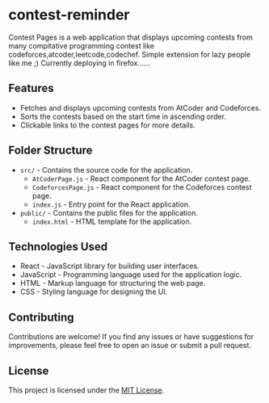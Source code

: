 # contest-reminder

Contest Pages is a web application that displays upcoming contests from many compitative programming contest like codeforces,atcoder,leetcode,codechef.
Simple extension for lazy people like me ;)
Currently deploying in firefox......

## Features

- Fetches and displays upcoming contests from AtCoder and Codeforces.
- Sorts the contests based on the start time in ascending order.
- Clickable links to the contest pages for more details.


## Folder Structure

- `src/` - Contains the source code for the application.
  - `AtCoderPage.js` - React component for the AtCoder contest page.
  - `CodeforcesPage.js` - React component for the Codeforces contest page.
  - `index.js` - Entry point for the React application.
- `public/` - Contains the public files for the application.
  - `index.html` - HTML template for the application.

## Technologies Used

- React - JavaScript library for building user interfaces.
- JavaScript - Programming language used for the application logic.
- HTML - Markup language for structuring the web page.
- CSS - Styling language for designing the UI.

## Contributing

Contributions are welcome! If you find any issues or have suggestions for improvements, please feel free to open an issue or submit a pull request.

## License

This project is licensed under the [MIT License](LICENSE).
